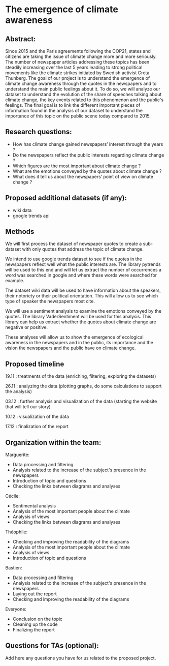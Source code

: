 # The emergence of climate awareness

## Abstract:

Since 2015 and the Paris agreements following the COP21, states and citizens are taking the issue of climate change more and more seriously. The number of newspaper articles addressing these topics has been steadily increasing over the last 5 years leading to strong political movements like the climate strikes initiated by Swedish activist Greta Thunberg. The goal of our project is to understand the emergence of climate change awareness through the quotes in the newspapers and to understand the main public feelings about it. To do so, we will analyze our dataset to understand the evolution of the share of speeches talking about climate change,  the key events related to this phenomenon and the public's feelings. The final goal is to link the different important pieces of information found in the analysis of our dataset to understand the importance of this topic on the public scene today compared to 2015.


## Research questions:

- How has climate change gained newspapers’ interest through the years ? 
- Do the newspapers reflect the public interests regarding climate change ? 
- Which figures are the most important about climate change ? 
- What are the emotions conveyed by the quotes about climate change ?
- What does it tell us about the newspapers’ point of view on climate change ? 

## Proposed additional datasets (if any):

- wiki data
- google trends api

## Methods

We will first process the dataset of newspaper quotes to create a sub-dataset with only quotes that address the topic of climate change. 

We intend to use google trends dataset to see if the quotes in the newspapers reflect well what the public interests are. The library pytrends will be used to this end and will let us extract the number of occurrences a word was searched in google and where these words were searched for example. 

The dataset wiki data will be used to have information about the speakers, their notoriety or their political orientation. This will allow us to see which type of speaker the newspapers most cite. 

We will use a sentiment analysis to examine the emotions conveyed by the quotes. The library VaderSentiment will be used for this analysis. This library can help us extract whether the quotes about climate change are negative or positive. 

These analyses will allow us to show the emergence of ecological awareness in the newspapers and in the public, its importance and the vision the newspapers and the public have on climate change.


## Proposed timeline

19.11 : treatments of the data (enriching, filtering, exploring the datasets)

26.11 : analyzing the data (plotting graphs, do some calculations to support the analysis)

03.12 : further analysis and visualization of the data (starting the website that will tell our story)

10.12 : visualization of the data 

17.12 : finalization of the report 


## Organization within the team:

Marguerite:

- Data processing and filtering
- Analysis related to the increase of the subject's presence in the newspapers 
- Introduction of topic and questions  
- Checking the links between diagrams and analyses 

Cécile:

- Sentimental analysis 
- Analysis of the most important people about the climate 
- Analysis of views 
- Checking the links between diagrams and analyses 

Théophile:

- Checking and improving the readability of the diagrams
- Analysis of the most important people about the climate 
- Analysis of views 
- Introduction of topic and questions 

Bastien:

- Data processing and filtering 
- Analysis related to the increase of the subject's presence in the newspapers 
- Laying out the report 
- Checking and improving the readability of the diagrams 

Everyone:

- Conclusion on the topic 
- Cleaning up the code
- Finalizing the report 

## Questions for TAs (optional):

Add here any questions you have for us related to the proposed project.

